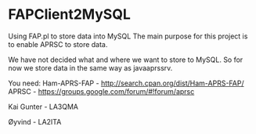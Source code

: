 FAPClient2MySQL
===============

Using FAP.pl to store data into MySQL
The main purpose for this project is to enable APRSC to store data.

We have not decided what and where we want to store to MySQL.
So for now we store data in the same way as javaaprssrv.

You need:
Ham-APRS-FAP - http://search.cpan.org/dist/Ham-APRS-FAP/
APRSC        - https://groups.google.com/forum/#!forum/aprsc

Kai Gunter - LA3QMA

Øyvind     - LA2ITA
